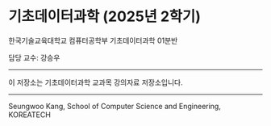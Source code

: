 # 기초데이터과학 (2025년 2학기)

한국기술교육대학교 컴퓨터공학부 기초데이터과학 01분반

담당 교수: 강승우


---
이 저장소는 기초데이터과학 교과목 강의자료 저장소입니다.

---
Seungwoo Kang, School of Computer Science and Engineering, KOREATECH
